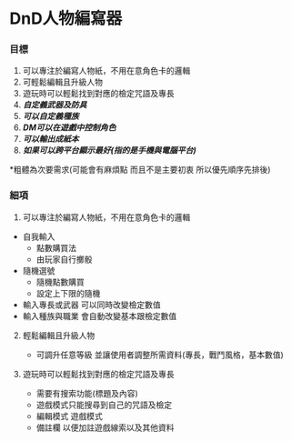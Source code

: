 # DnD人物編寫器 #
### 目標 ###
1. 可以專注於編寫人物紙，不用在意角色卡的邏輯
2. 可輕鬆編輯且升級人物
3. 遊玩時可以輕鬆找到對應的檢定咒語及專長
4. ___自定義武器及防具___
4. ___可以自定義種族___
4. ___DM可以在遊戲中控制角色___
3. ___可以輸出成紙本___
4. ___如果可以跨平台顯示最好(指的是手機與電腦平台)___

*粗體為次要需求(可能會有麻煩點 而且不是主要初衷 所以優先順序先排後)

### 細項 ###
1. 可以專注於編寫人物紙，不用在意角色卡的邏輯
  * 自我輸入
     - 點數購買法
     - 由玩家自行擲骰
  * 隨機選號
     - 隨機點數購買
     - 設定上下限的隨機
  * 輸入專長或武器 可以同時改變檢定數值
  * 輸入種族與職業 會自動改變基本跟檢定數值

2. 輕鬆編輯且升級人物
   * 可調升任意等級 並讓使用者調整所需資料(專長，戰鬥風格，基本數值)
   
3. 遊玩時可以輕鬆找到對應的檢定咒語及專長
   * 需要有搜索功能(標題及內容)
   * 遊戲模式只能搜尋到自己的咒語及檢定
   * 編輯模式 遊戲模式
   * 備註欄 以便加註遊戲線索以及其他資料
   
